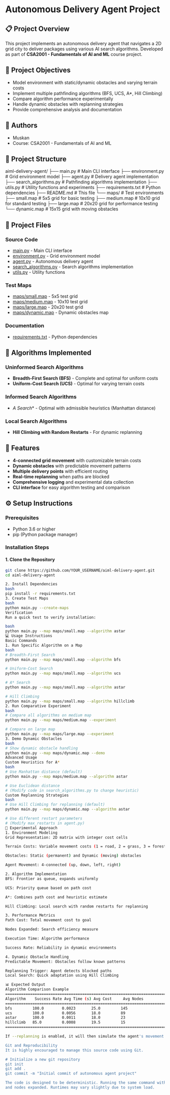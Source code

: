 # Autonomous Delivery Agent Project

## 📋 Project Overview
This project implements an autonomous delivery agent that navigates a 2D grid city to deliver packages using various AI search algorithms. Developed as part of **CSA2001 - Fundamentals of AI and ML** course project.

## 🎯 Project Objectives
- Model environment with static/dynamic obstacles and varying terrain costs
- Implement multiple pathfinding algorithms (BFS, UCS, A*, Hill Climbing)
- Compare algorithm performance experimentally
- Handle dynamic obstacles with replanning strategies
- Provide comprehensive analysis and documentation

## 👥 Authors
- Muskan
- Course: CSA2001 - Fundamentals of AI and ML

## 📁 Project Structure
aiml-delivery-agent/
├── main.py # Main CLI interface
├── environment.py # Grid environment model
├── agent.py # Delivery agent implementation
├── search_algorithms.py # Pathfinding algorithms implementation
├── utils.py # Utility functions and experiments
├── requirements.txt # Python dependencies
├── README.md # This file
└── maps/ # Test environments
      ├── small.map # 5x5 grid for basic testing
      ├── medium.map # 10x10 grid for standard testing
      ├── large.map # 20x20 grid for performance testing
      └── dynamic.map # 15x15 grid with moving obstacles
      
## 📁 Project Files

### Source Code
- [main.py](main.py) - Main CLI interface
- [environment.py](environment.py) - Grid environment model
- [agent.py](agent.py) - Autonomous delivery agent
- [search_algorithms.py](search_algorithms.py) - Search algorithms implementation
- [utils.py](utils.py) - Utility functions

### Test Maps
- [maps/small.map](maps/small.map) - 5x5 test grid
- [maps/medium.map](maps/medium.map) - 10x10 test grid
- [maps/large.map](maps/large.map) - 20x20 test grid
- [maps/dynamic.map](maps/dynamic.map) - Dynamic obstacles map

### Documentation
- [requirements.txt](requirements.txt) - Python dependencies      
## 🧠 Algorithms Implemented

### **Uninformed Search Algorithms**
- **Breadth-First Search (BFS)** - Complete and optimal for uniform costs
- **Uniform-Cost Search (UCS)** - Optimal for varying terrain costs

### **Informed Search Algorithms**
- **A* Search** - Optimal with admissible heuristics (Manhattan distance)

### **Local Search Algorithms**
- **Hill Climbing with Random Restarts** - For dynamic replanning

## 🚀 Features
- **4-connected grid movement** with customizable terrain costs
- **Dynamic obstacles** with predictable movement patterns
- **Multiple delivery points** with efficient routing
- **Real-time replanning** when paths are blocked
- **Comprehensive logging** and experimental data collection
- **CLI interface** for easy algorithm testing and comparison

## ⚙️ Setup Instructions

### Prerequisites
- Python 3.6 or higher
- pip (Python package manager)

### Installation Steps

#### 1. Clone the Repository
```bash
git clone https://github.com/YOUR_USERNAME/aiml-delivery-agent.git
cd aiml-delivery-agent

2. Install Dependencies
bash
pip install -r requirements.txt
3. Create Test Maps
bash
python main.py --create-maps
Verification
Run a quick test to verify installation:

bash
python main.py --map maps/small.map --algorithm astar
💻 Usage Instructions
Basic Commands
1. Run Specific Algorithm on a Map
bash
# Breadth-First Search
python main.py --map maps/small.map --algorithm bfs

# Uniform-Cost Search
python main.py --map maps/small.map --algorithm ucs

# A* Search
python main.py --map maps/small.map --algorithm astar

# Hill Climbing
python main.py --map maps/small.map --algorithm hillclimb
2. Run Comparative Experiment
bash
# Compare all algorithms on medium map
python main.py --map maps/medium.map --experiment

# Compare on large map
python main.py --map maps/large.map --experiment
3. Demo Dynamic Obstacles
bash
# Show dynamic obstacle handling
python main.py --map maps/dynamic.map --demo
Advanced Usage
Custom Heuristics for A*
bash
# Use Manhattan distance (default)
python main.py --map maps/medium.map --algorithm astar

# Use Euclidean distance
# (Modify code in search_algorithms.py to change heuristic)
Custom Replanning Strategies
bash
# Use Hill Climbing for replanning (default)
python main.py --map maps/dynamic.map --algorithm astar

# Use different restart parameters
# (Modify max_restarts in agent.py)
🔬 Experimental Approach
1. Environment Modeling
Grid Representation: 2D matrix with integer cost cells

Terrain Costs: Variable movement costs (1 = road, 2 = grass, 3 = forest, etc.)

Obstacles: Static (permanent) and Dynamic (moving) obstacles

Agent Movement: 4-connected (up, down, left, right)

2. Algorithm Implementation
BFS: Frontier as queue, expands uniformly

UCS: Priority queue based on path cost

A*: Combines path cost and heuristic estimate

Hill Climbing: Local search with random restarts for replanning

3. Performance Metrics
Path Cost: Total movement cost to goal

Nodes Expanded: Search efficiency measure

Execution Time: Algorithm performance

Success Rate: Reliability in dynamic environments

4. Dynamic Obstacle Handling
Predictable Movement: Obstacles follow known patterns

Replanning Trigger: Agent detects blocked paths
Local Search: Quick adaptation using Hill Climbing

📊 Expected Output
Algorithm Comparison Example
================================================================================
Algorithm    Success Rate Avg Time (s) Avg Cost     Avg Nodes
================================================================================
bfs         100.0        0.0023       25.0         145
ucs         100.0        0.0056       18.0         89
astar       100.0        0.0011       18.0         23
hillclimb   85.0         0.0008       19.5         15
================================================================================

If --replanning is enabled, it will then simulate the agent's movement step-by-step and log when a dynamic obstacle appears and a replan is triggered.

Git and Reproducibility
It is highly encouraged to manage this source code using Git.

# Initialize a new git repository
git init
git add .
git commit -m "Initial commit of autonomous agent project"

The code is designed to be deterministic. Running the same command with the same inputs will always produce the identical output in terms of path, cost,
and nodes expanded. Runtimes may vary slightly due to system load.
